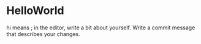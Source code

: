 # HelloWorld

hi means ;
in the editor, write a bit about yourself.
Write a commit message that describes your changes.
